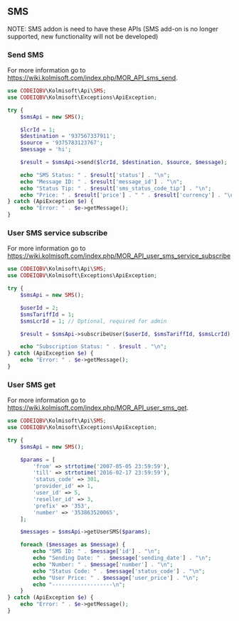 ## SMS
NOTE: SMS addon is need to have these APIs (SMS add-on is no longer supported, new functionality will not be developed)

### Send SMS
For more information go to https://wiki.kolmisoft.com/index.php/MOR_API_sms_send.

```php
use CODEIQBV\Kolmisoft\Api\SMS;
use CODEIQBV\Kolmisoft\Exceptions\ApiException;

try {
    $smsApi = new SMS();

    $lcrId = 1;
    $destination = '937567337911';
    $source = '9375783123767';
    $message = 'hi';

    $result = $smsApi->send($lcrId, $destination, $source, $message);

    echo "SMS Status: " . $result['status'] . "\n";
    echo "Message ID: " . $result['message_id'] . "\n";
    echo "Status Tip: " . $result['sms_status_code_tip'] . "\n";
    echo "Price: " . $result['price'] . " " . $result['currency'] . "\n";
} catch (ApiException $e) {
    echo "Error: " . $e->getMessage();
}
```

### User SMS service subscribe
For more information go to https://wiki.kolmisoft.com/index.php/MOR_API_user_sms_service_subscribe

```php
use CODEIQBV\Kolmisoft\Api\SMS;
use CODEIQBV\Kolmisoft\Exceptions\ApiException;

try {
    $smsApi = new SMS();

    $userId = 2;
    $smsTariffId = 1;
    $smsLcrId = 1; // Optional, required for admin

    $result = $smsApi->subscribeUser($userId, $smsTariffId, $smsLcrId);

    echo "Subscription Status: " . $result . "\n";
} catch (ApiException $e) {
    echo "Error: " . $e->getMessage();
}
```

### User SMS get
For more information go to https://wiki.kolmisoft.com/index.php/MOR_API_user_sms_get.

```php
use CODEIQBV\Kolmisoft\Api\SMS;
use CODEIQBV\Kolmisoft\Exceptions\ApiException;

try {
    $smsApi = new SMS();

    $params = [
        'from' => strtotime('2007-05-05 23:59:59'),
        'till' => strtotime('2016-02-17 23:59:59'),
        'status_code' => 301,
        'provider_id' => 1,
        'user_id' => 5,
        'reseller_id' => 3,
        'prefix' => '353',
        'number' => '353863520065',
    ];

    $messages = $smsApi->getUserSMS($params);

    foreach ($messages as $message) {
        echo "SMS ID: " . $message['id'] . "\n";
        echo "Sending Date: " . $message['sending_date'] . "\n";
        echo "Number: " . $message['number'] . "\n";
        echo "Status Code: " . $message['status_code'] . "\n";
        echo "User Price: " . $message['user_price'] . "\n";
        echo "-------------------\n";
    }
} catch (ApiException $e) {
    echo "Error: " . $e->getMessage();
}
```
